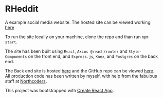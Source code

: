 # RHeddit

A example social media website. The hosted site can be viewed working [here](http://rheddit.surge.sh/)

To run the site locally on your machine, clone the repo and than run `npm start`.

The site has been built using `React`, `Axios @reach/router` and `Style-Components` on the front end, and `Express.js`, `Knex`, and `Postgres` on the back end.

The Back end site is hosted [here](https://rh-nc-news.herokuapp.com/api) and the GitHub repo can be viewed [here](https://github.com/richhouse83/be-nc-news). All production code has been written by myself, with help from the fabulous staff at [Northcoders](https://northcoders.com/).

This project was bootstrapped with [Create React App](https://github.com/facebook/create-react-app).
